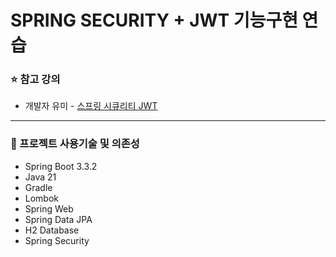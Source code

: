 # SPRING SECURITY + JWT 기능구현 연습


### ⭐️ 참고 강의

- 개발자 유미 - [스프링 시큐리티 JWT](https://www.youtube.com/watch?v=NPRh2v7PTZg&list=PLJkjrxxiBSFCcOjy0AAVGNtIa08VLk1EJ)

***

### 🚀 프로젝트 사용기술 및 의존성

- Spring Boot 3.3.2
- Java 21
- Gradle
- Lombok
- Spring Web
- Spring Data JPA
- H2 Database
- Spring Security